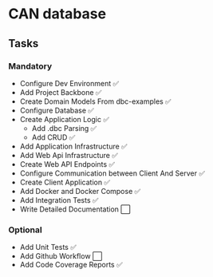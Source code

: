 # CAN database

## Tasks

### Mandatory

- Configure Dev Environment ✅
- Add Project Backbone ✅
- Create Domain Models From dbc-examples ✅
- Configure Database ✅
- Create Application Logic ✅
  - Add .dbc Parsing ✅
  - Add CRUD ✅
- Add Application Infrastructure ✅
- Add Web Api Infrastructure ✅
- Create Web API Endpoints ✅
- Configure Communication between Client And Server ✅
- Create Client Application ✅
- Add Docker and Docker Compose ✅
- Add Integration Tests ✅
- Write Detailed Documentation ⬜️

### Optional

- Add Unit Tests ✅
- Add Github Workflow ⬜️
- Add Code Coverage Reports ✅
